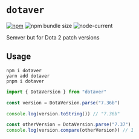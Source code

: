 # `dotaver`

[![npm](https://img.shields.io/npm/v/dotaver)](https://www.npmjs.com/package/dotaver)
![npm bundle size](https://img.shields.io/bundlephobia/minzip/dotaver)
![node-current](https://img.shields.io/node/v/dotaver)

Semver but for Dota 2 patch versions

## Usage

```shell
npm i dotaver
yarn add dotaver
pnpm i dotaver
```

```ts
import { DotaVersion } from "dotaver"

const version = DotaVersion.parse("7.36b")

console.log(version.toString()) // "7.36b"

const otherVersion = DotaVersion.parse("7.37")
console.log(version.compare(otherVersion)) // 1
```
